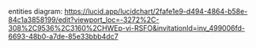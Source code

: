 entities diagram: https://lucid.app/lucidchart/2fafe1e9-d494-4864-b58e-84c1a3858199/edit?viewport_loc=-3272%2C-308%2C9536%2C3160%2CHWEp-vi-RSFO&invitationId=inv_499006fd-6693-48b0-a7de-85e33bbb4dc7